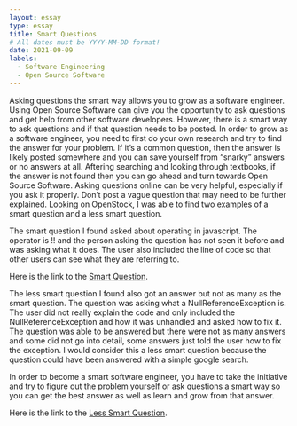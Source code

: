```yaml
---
layout: essay
type: essay
title: Smart Questions 
# All dates must be YYYY-MM-DD format!
date: 2021-09-09
labels:
  - Software Engineering
  - Open Source Software 
---
```


Asking questions the smart way allows you to grow as a software engineer. Using Open Source Software can give you the opportunity to ask questions and get help from other software developers. 
However, there is a smart way to ask questions and if that question needs to be posted. In order to grow as a software engineer, you need to first do your own research and try to find the answer for your problem. If it’s a common question, then the answer is likely posted somewhere and you can save yourself from “snarky” answers or no answers at all. Aftering searching and looking through textbooks, if the answer is not found then you can go ahead and turn towards Open Source Software.
Asking questions online can be very helpful, especially if you ask it properly. Don’t post a vague question that may need to be further explained. Looking on OpenStock, I was able to find two examples of a smart question and a less smart question. 

The smart question I found asked about operating in javascript. The operator is !! and the person asking the question has not seen it before and was asking what it does. The user also included the line of code so that other users can see what they are referring to. 

Here is the link to the [Smart Question](https://stackoverflow.com/questions/784929/what-is-the-not-not-operator-in-javascript?rq=1).

The less smart question I found also got an answer but not as many as the smart question. The question was asking what a NullReferenceException is. The user did not really explain the code and only included the NullReferenceException and how it was unhandled and asked how to fix it. The question was able to be answered but there were not as many answers and some did not go into detail, some answers just told the user how to fix the exception. I would consider this a less smart question because the question could have been answered with a simple google search.


In order to become a smart software engineer, you have to take the initiative and try to figure out the problem yourself or ask questions a smart way so you can get the best answer as well as learn and grow from that answer. 

Here is the link to the [Less Smart Question](https://stackoverflow.com/questions/1031336/what-is-the-meaning-of-nullreferenceexception?noredirect=1&lq=1).
